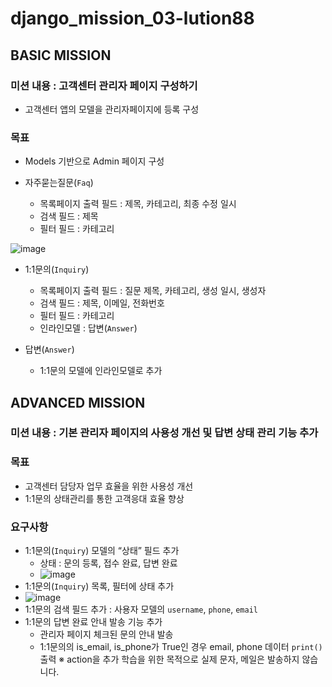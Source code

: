 # django_mission_03-lution88

## BASIC MISSION
### 미션 내용 : 고객센터 관리자 페이지 구성하기

- 고객센터 앱의 모델을 관리자페이지에 등록 구성

### 목표

- Models 기반으로 Admin 페이지 구성

- 자주묻는질문(`Faq`)
    - 목록페이지 출력 필드 : 제목, 카테고리, 최종 수정 일시
    - 검색 필드 : 제목
    - 필터 필드 : 카테고리

![image](https://user-images.githubusercontent.com/78908697/166296737-a5051021-52f3-4a67-b2c7-e64ee58ff208.png)


- 1:1문의(`Inquiry`)
    - 목록페이지 출력 필드 : 질문 제목, 카테고리, 생성 일시, 생성자
    - 검색 필드 : 제목, 이메일, 전화번호
    - 필터 필드 : 카테고리
    - 인라인모델 : 답변(`Answer`)

- 답변(`Answer`)
    - 1:1문의 모델에 인라인모델로 추가
## ADVANCED MISSION
### 미션 내용 : 기본 관리자 페이지의 사용성 개선 및 답변 상태 관리 기능 추가

### 목표

- 고객센터 담당자 업무 효율을 위한 사용성 개선
- 1:1문의 상태관리를 통한 고객응대 효율 향상

### 요구사항

- 1:1문의(`Inquiry`) 모델의 “상태” 필드 추가
    - 상태 : 문의 등록, 접수 완료, 답변 완료
    - ![image](https://user-images.githubusercontent.com/78908697/166298672-fd224f3e-cadd-47be-a5fa-f802c9f6d0ce.png)
- 1:1문의(`Inquiry`) 목록, 필터에 상태 추가
- ![image](https://user-images.githubusercontent.com/78908697/166298524-7a73de87-b26a-47d7-938f-97af85fb0a09.png)
- 1:1문의 검색 필드 추가 : 사용자 모델의 `username`, `phone`, `email`
- 1:1문의 답변 완료 안내 발송 기능 추가
    - 관리자 페이지 체크된 문의 안내 발송
    - 1:1문의의 is_email, is_phone가 True인 경우 email, phone 데이터 `print()` 출력
        ※ action을 추가 학습을 위한 목적으로 실제 문자, 메일은 발송하지 않습니다.





